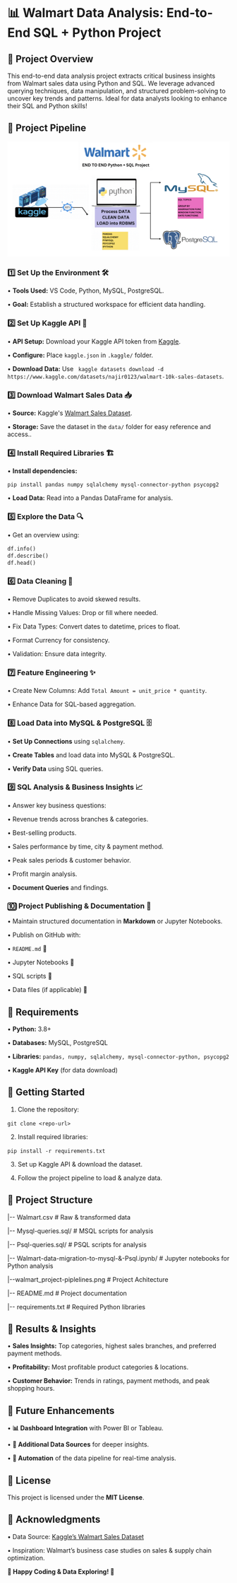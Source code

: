 # 📊 Walmart Data Analysis: End-to-End SQL + Python Project

## 🚀 Project Overview

This end-to-end data analysis project extracts critical business insights from Walmart sales data using Python and SQL. We leverage advanced querying techniques, data manipulation, and structured problem-solving to uncover key trends and patterns. Ideal for data analysts looking to enhance their SQL and Python skills!

## 🔄 Project Pipeline
![walmart_project-piplelines.png](https://github.com/Kaushik-Puttaswamy/Walmart-Data-Analysis-End-to-End-SQL-Python/blob/main/walmart_project-piplelines.png)

### 1️⃣ Set Up the Environment 🛠️

• **Tools Used:** VS Code, Python, MySQL, PostgreSQL.

• **Goal:** Establish a structured workspace for efficient data handling.

### 2️⃣ Set Up Kaggle API 🔑

• **API Setup:** Download your Kaggle API token from [Kaggle](https://www.kaggle.com/).

• **Configure:** Place ``` kaggle.json ``` in ```.kaggle/``` folder.

• **Download Data:** Use ``` kaggle datasets download -d https://www.kaggle.com/datasets/najir0123/walmart-10k-sales-datasets```.

### 3️⃣ Download Walmart Sales Data 📥

• **Source:** Kaggle's [Walmart Sales Dataset](https://www.kaggle.com/datasets/najir0123/walmart-10k-sales-datasets).

• **Storage:** Save the dataset in the ``` data/ ``` folder for easy reference and access..

### 4️⃣ Install Required Libraries 🏗️

• **Install dependencies:**

```
pip install pandas numpy sqlalchemy mysql-connector-python psycopg2 
```
• **Load Data:** Read into a Pandas DataFrame for analysis.

### 5️⃣ Explore the Data 🔍

• Get an overview using:

```
df.info()
df.describe()
df.head()
```

### 6️⃣ Data Cleaning 🧹

• Remove Duplicates to avoid skewed results.

• Handle Missing Values: Drop or fill where needed.

• Fix Data Types: Convert dates to datetime, prices to float.

• Format Currency for consistency.

• Validation: Ensure data integrity.

### 7️⃣ Feature Engineering ✨

• Create New Columns: Add ``` Total Amount = unit_price * quantity ```.

• Enhance Data for SQL-based aggregation.

### 8️⃣ Load Data into MySQL & PostgreSQL 🗄️

• **Set Up Connections** using ``` sqlalchemy ```.

• **Create Tables** and load data into MySQL & PostgreSQL.

• **Verify Data** using SQL queries.

### 9️⃣ SQL Analysis & Business Insights 📈

• Answer key business questions:

  • Revenue trends across branches & categories.

  • Best-selling products.

  • Sales performance by time, city & payment method.

  • Peak sales periods & customer behavior.

  • Profit margin analysis.

• **Document Queries** and findings.

### 🔟 Project Publishing & Documentation 📄

• Maintain structured documentation in **Markdown** or Jupyter Notebooks.

• Publish on GitHub with:

  • ``` README.md ``` 📘

  • Jupyter Notebooks 📓

  • SQL scripts 📜

  • Data files (if applicable) 📂

## 📌 Requirements

• **Python:** 3.8+

• **Databases:** MySQL, PostgreSQL

• **Libraries:** ``` pandas, numpy, sqlalchemy, mysql-connector-python, psycopg2 ```

• **Kaggle API Key**  (for data download)

## 🏁 Getting Started

1. Clone the repository:

``` git clone <repo-url> ```

2. Install required libraries:

``` pip install -r requirements.txt ```

3. Set up Kaggle API & download the dataset.

4. Follow the project pipeline to load & analyze data.

## 📂 Project Structure

|-- Walmart.csv                     # Raw & transformed data

|-- Mysql-queries.sql/              # MSQL scripts for analysis

|-- Psql-queries.sql/              # PSQL scripts for analysis

|-- Walmart-data-migration-to-mysql-&-Psql.ipynb/                # Jupyter notebooks for Python analysis

|--walmart_project-piplelines.png      # Project Achitecture

|-- README.md                 # Project documentation

|-- requirements.txt          # Required Python libraries


## 🔎 Results & Insights

• **Sales Insights:** Top categories, highest sales branches, and preferred payment methods.

• **Profitability:** Most profitable product categories & locations.

• **Customer Behavior:** Trends in ratings, payment methods, and peak shopping hours.

## 🌟 Future Enhancements

• **📊 Dashboard Integration** with Power BI or Tableau.

• **🔗 Additional Data Sources** for deeper insights.

• **🤖 Automation** of the data pipeline for real-time analysis.

## 📜 License

This project is licensed under the **MIT License**.

## 🙌 Acknowledgments

• Data Source: [Kaggle’s Walmart Sales Dataset](https://www.kaggle.com/datasets/najir0123/walmart-10k-sales-datasets)

• Inspiration: Walmart’s business case studies on sales & supply chain optimization.


**🚀 Happy Coding & Data Exploring! 🎯**
